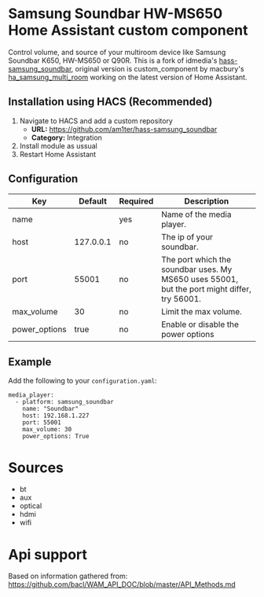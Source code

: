 Samsung Soundbar HW-MS650 Home Assistant custom component
============
Control volume, and source of your multiroom device like Samsung Soundbar K650, HW-MS650 or Q90R. 
This is a fork of idmedia's [hass-samsung_soundbar](https://github.com/idmedia/hass-samsung_soundbar), original version is custom_component by macbury's [ha_samsung_multi_room](https://github.com/macbury/ha_samsung_multi_room) working on the latest version of Home Assistant.

## Installation using HACS (Recommended)
1. Navigate to HACS and add a custom repository  
    * **URL:** https://github.com/am1ter/hass-samsung_soundbar
    * **Category:** Integration
2. Install module as ussual
3. Restart Home Assistant

## Configuration
| Key | Default | Required | Description
| --- | --- | --- | ---
| name | | yes | Name of the media player.
| host | 127.0.0.1 | no | The ip of your soundbar.
| port | 55001 | no | The port which the soundbar uses. My MS650 uses 55001, but the port might differ, try 56001.
| max_volume | 30 | no | Limit the max volume.
| power_options | true | no | Enable or disable the power options

## Example
Add the following to your `configuration.yaml`:
```
media_player:
  - platform: samsung_soundbar
    name: "Soundbar"
    host: 192.168.1.227
    port: 55001
    max_volume: 30
    power_options: True
```

# Sources

* bt
* aux
* optical
* hdmi
* wifi

# Api support
Based on information gathered from: https://github.com/bacl/WAM_API_DOC/blob/master/API_Methods.md
